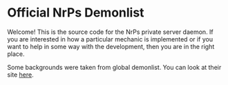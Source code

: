 # Official NrPs Demonlist
Welcome! This is the source code for the NrPs private server daemon. If you are interested in how a particular mechanic is implemented or if you want to help in some way with the development, then you are in the right place.


Some backgrounds were taken from global demonlist. You can look at their site [here](https://demonlist.org/).
